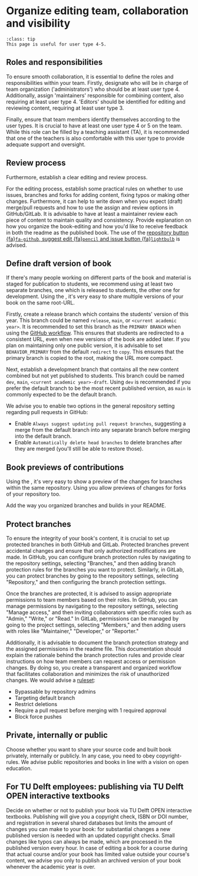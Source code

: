 # Organize editing team, collaboration and visibility

```{admonition} User types
:class: tip
This page is useful for user type 4-5.
```

## Roles and responsibilities
To ensure smooth collaboration, it is essential to define the roles and responsibilities within your team. Firstly, designate who will be in charge of team organization ('administrators') who should be at least user type 4. Additionally, assign 'maintainers' responsible for combining content, also requiring at least user type 4. 'Editors' should be identified for editing and reviewing content, requiring at least user type 3.

Finally, ensure that team members identify themselves according to the user types. It is crucial to have at least one user type 4 or 5 on the team. While this role can be filled by a teaching assistant (TA), it is recommended that one of the teachers is also comfortable with this user type to provide adequate support and oversight.

## Review process
Furthermore, establish a clear editing and review process.

For the editing process, establish some practical rules on whether to use issues, branches and forks for adding content, fixing typos or making other changes. Furthermore, it can help to write down when you expect (draft) merge/pull requests and how to use the assign and review options in GitHub/GitLab. It is advisable to have at least a maintainer review each piece of content to maintain quality and consistency. Provide explanation on how you organize the book-editing and how you'd like to receive feedback in both the readme as the published book. The use of the [repository button {fa}`fa-github`, suggest edit {fa}`pencil` and issue button {fa}`lightbulb`](https://jupyterbook.org/en/stable/basics/repository.html) is advised.

## Define draft version of book
If there's many people working on different parts of the book and material is staged for publication to students, we recommend using at least two separate branches, one which is released to students, the other one for development.  Using the [](../external/deploy-book-workflow/README.md), it's very easy to share multiple versions of your book on the same root-URL. 

Firstly, create a release branch which contains the students' version of this year. This branch could be named `release`, `main`, or `<current academic year>`. It is recommended to set this branch as the `PRIMARY BRANCH` when using the [GitHub workflow](gh-workflow-settings). This ensures that students are redirected to a consistent URL, even when new versions of the book are added later. If you plan on maintaining only one public version, it is advisable to set `BEHAVIOR_PRIMARY` from the default `redirect` to `copy`. This ensures that the primary branch is copied to the root, making the URL more compact.

Next, establish a development branch that contains all the new content combined but not yet published to students. This branch could be named `dev`, `main`, `<current academic year>-draft`. Using `dev` is recommended if you prefer the default branch to be the most recent published version, as `main` is commonly expected to be the default branch.

We advise  you to enable two options in the general repository setting regarding pull requests in GitHub:
- Enable `Always suggest updating pull request branches`, suggesting a merge from the default branch into any separate branch before merging into the default branch.
- Enable `Automatically delete head branches` to delete branches after they are merged (you'll still be able to restore those).

## Book previews of contributions
Using the [](../external/deploy-book-workflow/README.md), it's very easy to show a preview of the changes for branches within the same repository. Using [](../features/pull_request_build.md) you allow previews of changes for forks of your repository too.

Add the way you organized branches and builds in your README.

## Protect branches

To ensure the integrity of your book's content, it is crucial to set up protected branches in both GitHub and GitLab. Protected branches prevent accidental changes and ensure that only authorized modifications are made. In GitHub, you can configure branch protection rules by navigating to the repository settings, selecting "Branches," and then adding branch protection rules for the branches you want to protect. Similarly, in GitLab, you can protect branches by going to the repository settings, selecting "Repository," and then configuring the branch protection settings.

Once the branches are protected, it is advised to assign appropriate permissions to team members based on their roles. In GitHub, you can manage permissions by navigating to the repository settings, selecting "Manage access," and then inviting collaborators with specific roles such as "Admin," "Write," or "Read." In GitLab, permissions can be managed by going to the project settings, selecting "Members," and then adding users with roles like "Maintainer," "Developer," or "Reporter."

Additionally, it is advisable to document the branch protection strategy and the assigned permissions in the readme file. This documentation should explain the rationale behind the branch protection rules and provide clear instructions on how team members can request access or permission changes. By doing so, you create a transparent and organized workflow that facilitates collaboration and minimizes the risk of unauthorized changes. We would advise a [ruleset](https://docs.github.com/en/repositories/configuring-branches-and-merges-in-your-repository/managing-rulesets/creating-rulesets-for-a-repository):
- Bypassable by repository admins
- Targeting default branch
- Restrict deletions
- Require a pull request before merging with 1 required approval
- Block force pushes

## Private, internally or public
Choose whether you want to share your source code and built book privately, internally or publicly. In any case, you need to obey copyright-rules. We advise public repositories and books in line with a vision on open education.

## For TU Delft employees: publishing via TU Delft OPEN interactive textbooks
Decide on whether or not to publish your book via TU Delft OPEN interactive textbooks. Publishing will give you a copyright check, ISBN or DOI number, and registration in several shared databases but limits the amount of changes you can make to your book: for substantial changes a new published version is needed with an updated copyright checks. Small changes like typos can always be made, which are processed in the published version every hour.
In case of editing a book for a course during that actual course and/or your book has limited value outside your course's content, we advise you only to publish an archived version of your book whenever the academic year is over.